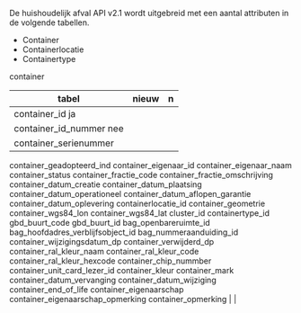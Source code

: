 De huishoudelijk afval API v2.1 wordt uitgebreid met een aantal attributen in de volgende tabellen.
- Container
- Containerlocatie
- Containertype

container

| tabel                  | nieuw   | n |
|------------------------|----------------|-------------|
|container_id               ja
|container_id_nummer           nee                                   
|container_serienummer                        
container_geadopteerd_ind
container_eigenaar_id
container_eigenaar_naam
container_status
container_fractie_code
container_fractie_omschrijving
container_datum_creatie
container_datum_plaatsing
container_datum_operationeel
container_datum_aflopen_garantie
container_datum_oplevering
containerlocatie_id
container_geometrie
container_wgs84_lon
container_wgs84_lat
cluster_id
containertype_id
gbd_buurt_code
gbd_buurt_id
bag_openbareruimte_id
bag_hoofdadres_verblijfsobject_id
bag_nummeraanduiding_id
container_wijzigingsdatum_dp
container_verwijderd_dp
container_ral_kleur_naam
container_ral_kleur_code
container_ral_kleur_hexcode
container_chip_nummber
container_unit_card_lezer_id
container_kleur
container_mark
container_datum_vervanging
container_datum_wijziging
container_end_of_life
container_eigenaarschap
container_eigenaarschap_opmerking
container_opmerking                |              |
     
